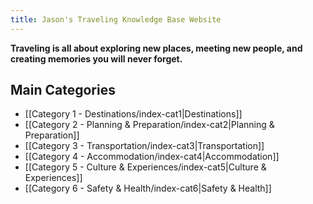 ```yaml
---
title: Jason's Traveling Knowledge Base Website
---
```

**Traveling is all about exploring new places, meeting new people, and creating memories you will never forget.**
## Main Categories
- [[Category 1 - Destinations/index-cat1|Destinations]]
- [[Category 2 - Planning & Preparation/index-cat2|Planning & Preparation]]
- [[Category 3 - Transportation/index-cat3|Transportation]]
- [[Category 4 - Accommodation/index-cat4|Accommodation]]
- [[Category 5 - Culture & Experiences/index-cat5|Culture & Experiences]]
- [[Category 6 - Safety & Health/index-cat6|Safety & Health]]